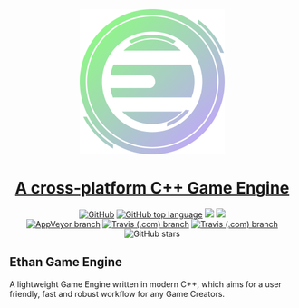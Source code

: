 <!-- Copyright 2020 Nghia Lam -->

<!-- Licensed under the Apache License, Version 2.0 (the "License"); -->
<!-- you may not use this file except in compliance with the License. -->
<!-- You may obtain a copy of the License at -->

<!-- http://www.apache.org/licenses/LICENSE-2.0 -->

<!-- Unless required by applicable law or agreed to in writing, software -->
<!-- distributed under the License is distributed on an "AS IS" BASIS, -->
<!-- WITHOUT WARRANTIES OR CONDITIONS OF ANY KIND, either express or implied. -->
<!-- See the License for the specific language governing permissions and -->
<!-- limitations under the License. -->
<!----------------------------------------------------------------------------->

<p align="center">
  <img src="res/ethan_logo.png" width="256" height="256" />
</p>

<!-- Title -->
<h1 align="center" style="border-bottom: none;">
  <a href="">A cross-platform C++ Game Engine</a>
</h1>

<!-- Badge Images -->
<p align="center">
<a href="http://www.apache.org/licenses/LICENSE-2.0.html"><img alt="GitHub" src="https://img.shields.io/github/license/zznghialamzz/ethan"></a>
<a href="https://en.wikipedia.org/wiki/C%2B%2B14"><img alt="GitHub top language" src="https://img.shields.io/github/languages/top/zznghialamzz/ethan"></a>
<a href="https://www.codacy.com/manual/nghialam12795/Ethan?utm_source=github.com&amp;utm_medium=referral&amp;utm_content=zZnghialamZz/Ethan&amp;utm_campaign=Badge_Grade"><img src="https://app.codacy.com/project/badge/Grade/ec5283c04a2f43a991a48b0dfb0f5b8a"/></a>
<a href="https://www.tickgit.com/browse?repo=github.com/zZnghialamZz/Ethan"><img src="https://badgen.net/https/api.tickgit.com/badgen/github.com/zZnghialamZz/Ethan"></a>
</br>
<a href="https://ci.appveyor.com/project/zZnghialamZz/ethan/branch/master"><img alt="AppVeyor branch" src="https://img.shields.io/appveyor/build/zznghialamzz/ethan/master?logo=windows"></a>
<a href="https://travis-ci.com/zZnghialamZz/Ethan"><img alt="Travis (.com) branch" src="https://img.shields.io/travis/com/zznghialamzz/ethan/master.svg?logo=apple&logoColor=white"></a>
<a href="https://travis-ci.com/zZnghialamZz/Ethan"><img alt="Travis (.com) branch" src="https://img.shields.io/travis/com/zznghialamzz/ethan/master.svg?logo=linux&logoColor=white"></a>
</br>
<a><img alt="GitHub stars" src="https://img.shields.io/github/stars/zznghialamzz/ethan?style=social"></a>
</p>

<!-- Contents -->
Ethan Game Engine
-------------------------------------------------------------------------------
A lightweight Game Engine written in modern C++, which aims for a user friendly, fast
and robust workflow for any Game Creators.
